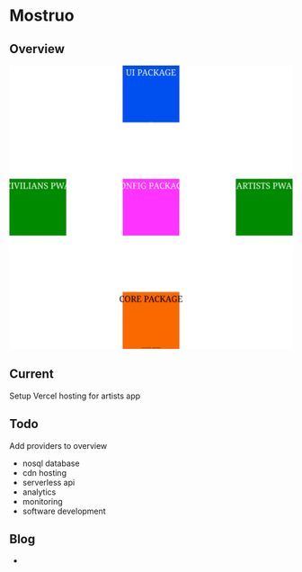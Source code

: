 # Mostruo

## Overview

![Overview diagram](diagrams/overview.svg)

## Current
Setup Vercel hosting for artists app
## Todo

Add providers to overview
- nosql database
- cdn hosting
- serverless api
- analytics
- monitoring
- software development

## Blog
- 
